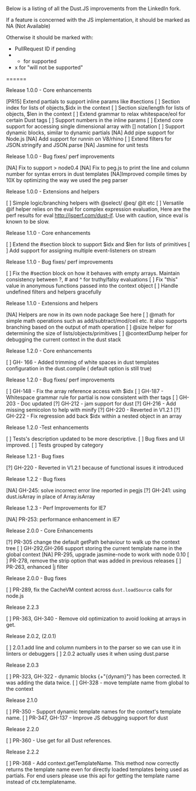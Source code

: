 Below is a listing of all the Dust.JS improvements from the LinkedIn fork.

If a feature is concerned with the JS implementation, it should be marked as NA (Not Available)

Otherwise it should be marked with:

* PullRequest ID if pending
* + for supported
* x for "will not be supported"

======

Release 1.0.0 - Core enhancements

[PR15]  Extend partials to support inline params like #sections
[ ] Section index for lists of objects,$idx in the context
[ ] Section size/length for lists of objects, $len in the context
[ ] Extend grammar to relax whitespace/eol for certain Dust tags
[ ] Support numbers in the inline params
[ ] Extend core support for accessing single dimensional array with [] notation
[ ] Support dynamic blocks, similar to dynamic partials
[NA] Add pipe support for Node.js
[NA] Add support for runnin on V8/rhino
[ ] Extend filters for JSON.stringify and JSON.parse
[NA] Jasmine for unit tests


Release 1.0.0 - Bug fixes/ perf improvements

[NA] Fix to support > node0.4
[NA] Fix to peg.js to print the line and column number for syntax errors in dust templates
[NA]Improved compile times by 10X by optimizing the way we used the peg parser


Release 1.0.0 - Extensions and helpers

[ ] Simple logic/branching helpers with @select/ @eq/ @lt etc
[ ] Versatile @if helper relies on the eval for complex expression evaluation, Here are the perf results for eval http://jsperf.com/dust-if. Use with caution, since eval is known to be slow.


Release 1.1.0 - Core enhancements

[ ] Extend the #section block to support $idx and $len for lists of primitives
[ ] Add support for assigning multiple event-listeners on stream


Release 1.1.0 - Bug fixes/ perf improvements

[ ] Fix the #section block on how it behaves with empty arrays. Maintain consistency between ?, # and ^ for truthy/falsy evaluations
[ ] Fix "this" value in anonymous functions passed into the context object
[ ] Handle undefined filters and helpers gracefully

Release 1.1.0 - Extensions and helpers

[NA] Helpers are now in its own node package See here
[ ] @math for simple math operations such as add/subtract/mod/ceil etc. It also supports branching based on the output of math operation
[ ] @size helper for determining the size of lists/objects/primitives
[ ] @contextDump helper for debugging the current context in the dust stack


Release 1.2.0 - Core enhancements

[ ] GH- 166 - Added trimming of white spaces in dust templates configuration in the dust.compile ( default option is still true)


Release 1.2.0 - Bug fixes/ perf improvements

[ ] GH-148 - Fix the array reference access with $idx
[ ] GH-187 - Whitespace grammar rule for partial is now consistent with ther tags
[ ] GH-203 - Doc updated
[?] GH-212 - jam support for dust
[?] GH-216 - Add missing semicolon to help with minify
[?] GH-220 - Reverted in V1.2.1
[?] GH-222 - Fix regression add back $idx within a nested object in an array


Release 1.2.0 -Test enhancements

[ ] Tests's description updated to be more descriptive.
[ ] Bug fixes and UI improved.
[ ] Tests grouped by category


Release 1.2.1 - Bug fixes

[?] GH-220 - Reverted in V1.2.1 because of functional issues it introduced


Release 1.2.2 - Bug fixes

[NA] GH-245: solve incorrect error line reported in pegjs
[?] GH-241: using dust.isArray in place of Array.isArray


Release 1.2.3 - Perf Improvements for IE7

[NA] PR-253: performance enhancement in IE7


Release 2.0.0 - Core Enhancements

[?] PR-305 change the default getPath behaviour to walk up the context tree
[ ] GH-292,GH-266 support storing the current template name in the global context
[NA] PR-295, upgrade jasmine-node to work with node 0.10
[ ] PR-278, remove the strip option that was added in previous releases
[ ] PR-263, enhanced |j filter


Release 2.0.0 - Bug fixes

[ ] PR-289, fix the CacheVM context across `dust.loadSource` calls for node.js


Release 2.2.3

[ ] PR-363, GH-340 - Remove old optimization to avoid looking at arrays in get.


Release 2.0.2, (2.0.1)

[ ] 2.0.1.add line and column numbers in to the parser so we can use it in linters or debuggers
[ ] 2.0.2 actually uses it when using dust.parse


Release 2.0.3

[ ] PR-323, GH-322 - dynamic blocks {+"{dynam}"} has been corrected. It was adding the data twice.
[ ] GH-328 - move template name from global to the context


Release 2.1.0

[ ] PR-350 - Support dynamic template names for the context's template name.
[ ] PR-347, GH-137 - Improve JS debugging support for dust


Release 2.2.0

[ ] PR-360 - Use get for all Dust references.


Release 2.2.2

[ ]  PR-368 - Add context.getTemplateName. This method now correctly returns the template name even for directly loaded templates being used as partials. For end users please use this api for getting the template name instead of ctx.templatename.
